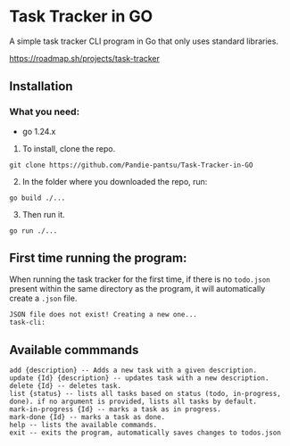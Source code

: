 # Task Tracker in GO

A simple task tracker CLI program in Go that only uses standard libraries.

https://roadmap.sh/projects/task-tracker



## Installation 

### What you need:

- go 1.24.x

1. To install, clone the repo.

`git clone https://github.com/Pandie-pantsu/Task-Tracker-in-GO`

2. In the folder where you downloaded the repo, run:

`go build ./...`

3. Then run it.

`go run ./...`


## First time running the program:

When running the task tracker for the first time, if there is no `todo.json` present within the same directory as the program, it will automatically create a `.json` file.

```
JSON file does not exist! Creating a new one...
task-cli:
```



## Available commmands

```
add {description} -- Adds a new task with a given description.
update {Id} {description} -- updates task with a new description.
delete {Id} -- deletes task.
list {status} -- lists all tasks based on status (todo, in-progress, done). if no argument is provided, lists all tasks by default.
mark-in-progress {Id} -- marks a task as in progress.
mark-done {Id} -- marks a task as done.
help -- lists the available commands.
exit -- exits the program, automatically saves changes to todos.json
```
